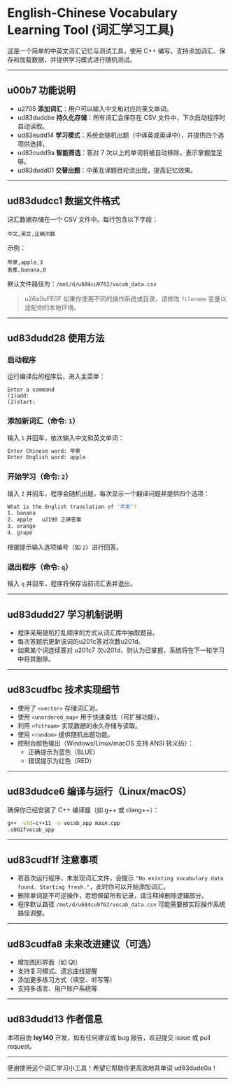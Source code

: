 # English-Chinese Vocabulary Learning Tool (词汇学习工具)

这是一个简单的中英文词汇记忆与测试工具，使用 C++ 编写，支持添加词汇、保存和加载数据，并提供学习模式进行随机测试。

---

## u00b7 功能说明

- u2705 **添加词汇**：用户可以输入中文和对应的英文单词。
- ud83dudcbe **持久化存储**：所有词汇会保存在 CSV 文件中，下次启动程序时自动读取。
- ud83eudd14 **学习模式**：系统会随机出题（中译英或英译中），并提供四个选项供选择。
- ud83cudd9a **智能筛选**：答对 7 次以上的单词将被自动移除，表示掌握度足够。
- ud83dudd01 **交替出题**：中英互译题目轮流出现，提高记忆效果。

---

## ud83dudcc1 数据文件格式

词汇数据存储在一个 CSV 文件中。每行包含以下字段：

```text
中文,英文,正确次数
```

示例：
```text
苹果,apple,3
香蕉,banana,0
```

默认文件路径为：`/mnt/d/u684cu9762/vocab_data.csv`  
> u26a0uFE0F 如果你使用不同的操作系统或目录，请修改 `filename` 变量以适配你的本地环境。

---

## ud83dudd28 使用方法

### 启动程序

运行编译后的程序后，进入主菜单：

```text
Enter a command
(1)add:
(2)start:
```

### 添加新词汇（命令: `1`）

输入 `1` 并回车，依次输入中文和英文单词：

```bash
Enter Chinese word: 苹果
Enter English word: apple
```

### 开始学习（命令: `2`）

输入 `2` 并回车，程序会随机出题，每次显示一个翻译问题并提供四个选项：

```bash
What is the English translation of "苹果"?
1. banana
2. apple   u2190 正确答案
3. orange
4. grape
```

根据提示输入选项编号（如 `2`）进行回答。

### 退出程序（命令: `q`）

输入 `q` 并回车，程序将保存当前词汇表并退出。

---

## ud83dudd27 学习机制说明

- 程序采用随机打乱顺序的方式从词汇库中抽取题目。
- 每次答题后更新该词的u201c答对次数u201d。
- 如果某个词连续答对 u201c7 次u201d，则认为已掌握，系统将在下一轮学习中将其删除。

---

## ud83cudfbc 技术实现细节

- 使用了 `<vector>` 存储词汇对。
- 使用 `<unordered_map>` 用于快速查找（可扩展功能）。
- 利用 `<fstream>` 实现数据的永久存储与读取。
- 使用 `<random>` 提供随机出题功能。
- 控制台颜色输出（Windows/Linux/macOS 支持 ANSI 转义码）：
  - 正确提示为蓝色（BLUE）
  - 错误提示为红色（RED）

---

## ud83dudce6 编译与运行（Linux/macOS）

确保你已经安装了 C++ 编译器（如 g++ 或 clang++）：

```bash
g++ -std=c++11 -o vocab_app main.cpp
.u002fvocab_app
```

---

## ud83cudf1f 注意事项

- 若首次运行程序，未发现词汇文件，会提示 ``"No existing vocabulary data found. Starting fresh."``，此时你可以开始添加词汇。
- 删除单词是不可逆操作，若想保留所有记录，请注释掉删除逻辑部分。
- 程序默认路径 `/mnt/d/u684cu9762/vocab_data.csv` 可能需要按实际操作系统路径调整。

---

## ud83cudfa8 未来改进建议（可选）

- 增加图形界面（如 Qt）
- 支持复习模式、遗忘曲线提醒
- 添加更多练习方式（填空、听写等）
- 支持多语言、用户账户系统等

---

## ud83dudd13 作者信息

本项目由 **lsy140** 开发，如有任何建议或 bug 报告，欢迎提交 issue 或 pull request。

---

感谢使用这个词汇学习小工具！希望它帮助你更高效地背单词 ud83dude0a！

---